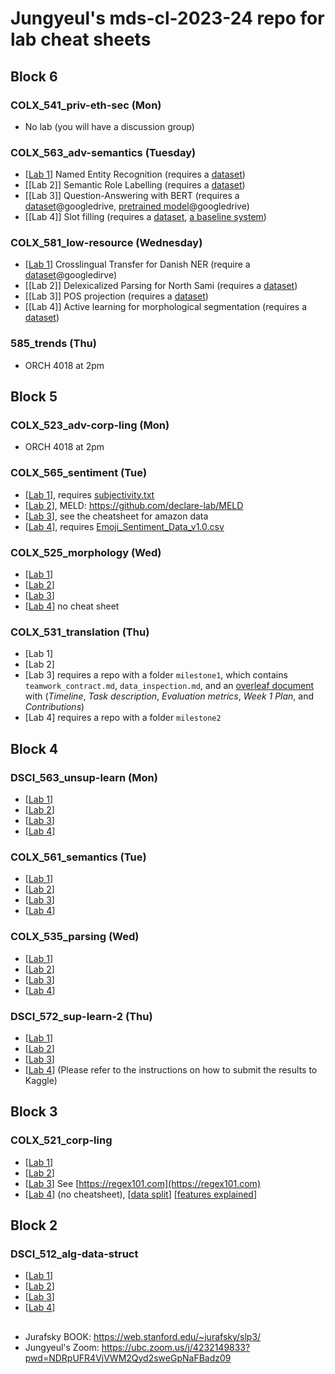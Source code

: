 # Jungyeul's mds-cl-2023-24 repo for lab cheat sheets

## Block 6
### COLX_541_priv-eth-sec (Mon)
* No lab (you will have a discussion group)

### COLX_563_adv-semantics (Tuesday)
* [[Lab 1](block6/COLX_563_adv-semantics_lab1.ipynb)] Named Entity Recognition (requires a [dataset](block6/COLX_563_adv-semantics_lab1.zip))
* [[Lab 2]] Semantic Role Labelling (requires a [dataset](block6/COLX_563_adv-semantics_lab2.zip))
* [[Lab 3]] Question-Answering with BERT (requires a [dataset](https://drive.google.com/file/d/1jAXaGLyCllMoa6suFiZro4cuWf0Mnx9G/view?usp=sharing)@googledrive, [pretrained model](https://drive.google.com/file/d/1wm7NuOsEUGBti735aRyW6FG-lS4NMe7x/view?usp=share_link)@googledrive)
* [[Lab 4]]  Slot filling (requires a [dataset](block6/COLX_563_adv-semantics_lab4.zip), [a baseline system](block6/COLX_563_adv-semantics_lab4_baseline.ipynb))

### COLX_581_low-resource (Wednesday)
* [[Lab 1](block6/COLX_581_low_resource_lab1)] Crosslingual Transfer for Danish NER (require a [dataset](https://drive.google.com/file/d/15FPOBnJRqVg437-oScDNJmDgF7-TMlFn/view?usp=share_link)@googledirve)
* [[Lab 2]] Delexicalized Parsing for North Sami (requires a [dataset](block6/COLX_581_low_resource_lab2.zip))
* [[Lab 3]] POS projection (requires a [dataset](block6/COLX_581_low_resource_lab3.zip))
* [[Lab 4]] Active learning for morphological segmentation (requires a [dataset](block6/COLX_581_low_resource_lab4.zip))

### 585_trends (Thu)
* ORCH 4018 at 2pm


## Block 5
### COLX_523_adv-corp-ling (Mon)
* ORCH 4018 at 2pm

### COLX_565_sentiment (Tue)
* [[Lab 1](./block5/COLX_565_sentiment_lab1.ipynb)], requires [subjectivity.txt](https://raw.githubusercontent.com/jungyeul/mds-cl-2023-24/main/block5/subjectivity.txt)
* [[Lab 2](./block5/COLX_565_sentiment_lab2.ipynb)], MELD: https://github.com/declare-lab/MELD
* [[Lab 3](./block5/COLX_565_sentiment_lab3.ipynb)], see the cheatsheet for amazon data
* [[Lab 4](./block5/COLX_565_sentiment_lab4.ipynb)], requires [Emoji_Sentiment_Data_v1.0.csv](https://raw.githubusercontent.com/jungyeul/mds-cl-2023-24/main/block5/Emoji_Sentiment_Data_v1.0.csv)

### COLX_525_morphology (Wed)
* [[Lab 1](./block5/COLX_525_morphology_lab1.ipynb)]
* [[Lab 2](./block5/COLX_525_morphology_lab2.ipynb)]
* [[Lab 3](./block5/COLX_525_morphology_lab3.ipynb)]
* [[Lab 4](https://github.ubc.ca/MDS-CL-2023-24/COLX_525_morphology_students/blob/master/blank_labs/Lab4/Lab4.ipynb)] no cheat sheet 

### COLX_531_translation (Thu)
* [Lab 1]
* [Lab 2]
* [Lab 3] requires a repo with a folder `milestone1`, which contains `teamwork_contract.md`, `data_inspection.md`, and an [overleaf document](https://www.overleaf.com/read/qmqdztshyqdb#ef3e4d) with (*Timeline*, *Task description*, *Evaluation metrics*, *Week 1 Plan*, and *Contributions*)
* [Lab 4] requires a repo with a folder `milestone2`


## Block 4
### DSCI_563_unsup-learn (Mon)
* [[Lab 1](./block4/DSCI_563_unsup_lab1.ipynb)]
* [[Lab 2](./block4/DSCI_563_unsup_lab2.ipynb)]
* [[Lab 3](./block4/DSCI_563_unsup_lab3.ipynb)]
* [[Lab 4](./block4/DSCI_563_unsup_lab4.ipynb)]

### COLX_561_semantics (Tue)
* [[Lab 1](./block4/COLX_561_semantics_lab1.ipynb)]
* [[Lab 2](./block4/COLX_561_semantics_lab2.ipynb)]
* [[Lab 3](./block4/COLX_561_semantics_lab3.ipynb)]
* [[Lab 4](./block4/COLX_561_semantics_lab4.ipynb)]

### COLX_535_parsing (Wed)
* [[Lab 1](./block4/COLX_535_parsing_lab1.ipynb)]
* [[Lab 2](./block4/COLX_535_parsing_lab2.ipynb)]
* [[Lab 3](./block4/COLX_535_parsing_lab3.ipynb)]
* [[Lab 4](./block4/COLX_535_parsing_lab4.ipynb)]

### DSCI_572_sup-learn-2 (Thu)
* [[Lab 1](./block4/DSCI_572_sup-learn-2_lab1.ipynb)]
* [[Lab 2](./block4/DSCI_572_sup-learn-2_lab2.ipynb)]
* [[Lab 3](./block4/DSCI_572_sup-learn-2_lab3.ipynb)]
* [[Lab 4](./block4/DSCI_572_sup-learn-2_lab4.ipynb)] (Please refer to the instructions on how to submit the results to Kaggle)

## Block 3
### COLX_521_corp-ling
* [[Lab 1](./block3/corp-ling_lab1.ipynb)]
* [[Lab 2](./block3/corp-ling_lab2.ipynb)]
* [[Lab 3](./block3/corp-ling_lab3.ipynb)] See [https://regex101.com](https://regex101.com)
* [[Lab 4](./block3/corp-ling_lab4.ipynb)] (no cheatsheet), [[data split](./block3/lab4_data/)] [[features explained](https://www.overleaf.com/read/qbzzmtfnxvnd#03abca)]



## Block 2
### DSCI_512_alg-data-struct 
* [[Lab 1](./block2/dsci512_lab1.ipynb)]
* [[Lab 2](./block2/dsci512_lab2.ipynb)]
* [[Lab 3](./block2/dsci512_lab3.ipynb)]
* [[Lab 4](./block2/dsci512_lab4.ipynb)]


## 
- Jurafsky BOOK: https://web.stanford.edu/~jurafsky/slp3/
- Jungyeul's Zoom: https://ubc.zoom.us/j/4232149833?pwd=NDRpUFR4VjVWM2Qyd2sweGpNaFBadz09

